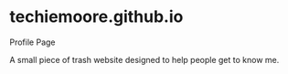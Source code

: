 # techiemoore.github.io
Profile Page

A small piece of trash website designed to help people get to know me. 
